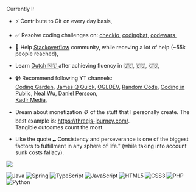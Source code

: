
Currently I: 
- ⚡ Contribute to Git on every day basis, 
- ✅ Resolve coding challenges on: <a href="https://checkio.org/"> checkio</a>, <a href="https://codingbat.com/java">codingbat</a>, <a href="https://www.codewars.com/">codewars</a>, 
- 💬 Help <a href="https://stackoverflow.com/users/6807182/jacobtheknitter">Stackoverflow</a> community, while receving a lot of help (~55k people reached),
- Learn <a href="https://www.duolingo.com/profile/Jacob_02"> Dutch 🇳🇱 </a> after achieving fluency in 🇩🇪, 🇪🇸, 🇬🇧,
- 📹 Recommend following YT channels: <br>
<a href="https://www.youtube.com/c/CodingGarden">Coding Garden</a>,
<a href="https://www.youtube.com/c/JamesQQuick">James Q Quick</a>,
<a href="https://www.youtube.com/c/OGLDEV">OGLDEV</a>, 
<a href="https://www.youtube.com/channel/UCyjEXAHK8xfRmlnkat2ympQ">Random Code</a>,
<a href="https://www.youtube.com/c/CodinginPublic">Coding in Public</a>, 
<a href="https://www.youtube.com/c/NealWuProgramming">Neal Wu</a>,
<a href="https://www.youtube.com/c/DanielPersson">Daniel Persson</a>,  
<a href="https://www.youtube.com/c/KadirMedia/">Kadir Media</a>, 

- Dream about monetization 🪙 of the stuff that I personally create. The best example is: https://threejs-journey.com/. <br> Tangible outcomes count the most.   

- Like the quote ❠ Consistency and perseverance is one of the biggest factors to fulfillment in any sphere of life." (while taking into account sunk costs fallacy).

![](https://komarev.com/ghpvc/?username=knitterJ&color=green)


![Java](https://img.shields.io/badge/java-%23ED8B00.svg?style=for-the-badge&logo=java&logoColor=white)
![Spring](https://img.shields.io/badge/spring-%236DB33F.svg?style=for-the-badge&logo=spring&logoColor=white)
![TypeScript](https://img.shields.io/badge/typescript-%23007ACC.svg?style=for-the-badge&logo=typescript&logoColor=white)
![JavaScript](https://img.shields.io/badge/javascript-%23323330.svg?style=for-the-badge&logo=javascript&logoColor=%23F7DF1E)
![HTML5](https://img.shields.io/badge/html5-%23E34F26.svg?style=for-the-badge&logo=html5&logoColor=white)
![CSS3](https://img.shields.io/badge/css3-%231572B6.svg?style=for-the-badge&logo=css3&logoColor=white)
![PHP](https://img.shields.io/badge/php-%23777BB4.svg?style=for-the-badge&logo=php&logoColor=white)
![Python](https://img.shields.io/badge/python-3670A0?style=for-the-badge&logo=python&logoColor=ffdd54)



<!--
### Hi there 👋
**knitterJ/knitterJ** is a ✨ _special_ ✨ repository because its `README.md` (this file) appears on your GitHub profile.

Here are some ideas to get you started:

- 🔭 I’m currently working on ...
- 🌱 I’m currently learning ...
- 👯 I’m looking to collaborate on ...
- 🤔 I’m looking for help with ...
- 💬 Ask me about ...
- 📫 How to reach me: ...
- 😄 Pronouns: ...
- ⚡ Fun fact: ...
-->

